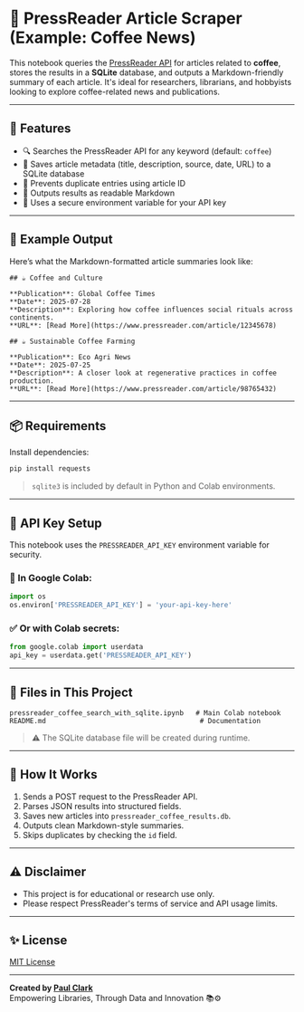 # 📰 PressReader Article Scraper (Example: Coffee News)

This notebook queries the [PressReader API](https://www.pressreader.com/) for articles related to **coffee**, stores the results in a **SQLite** database, and outputs a Markdown-friendly summary of each article. It's ideal for researchers, librarians, and hobbyists looking to explore coffee-related news and publications.

---

## 🚀 Features

- 🔍 Searches the PressReader API for any keyword (default: `coffee`)
- 🧠 Saves article metadata (title, description, source, date, URL) to a SQLite database
- 🔁 Prevents duplicate entries using article ID
- 📝 Outputs results as readable Markdown
- 🔐 Uses a secure environment variable for your API key

---

## 📄 Example Output

Here’s what the Markdown-formatted article summaries look like:

```
## ☕ Coffee and Culture

**Publication**: Global Coffee Times  
**Date**: 2025-07-28  
**Description**: Exploring how coffee influences social rituals across continents.  
**URL**: [Read More](https://www.pressreader.com/article/12345678)
```

```
## ☕ Sustainable Coffee Farming

**Publication**: Eco Agri News  
**Date**: 2025-07-25  
**Description**: A closer look at regenerative practices in coffee production.  
**URL**: [Read More](https://www.pressreader.com/article/98765432)
```

---

## 📦 Requirements

Install dependencies:

```bash
pip install requests
```

> `sqlite3` is included by default in Python and Colab environments.

---

## 🔐 API Key Setup

This notebook uses the `PRESSREADER_API_KEY` environment variable for security.

### 🔧 In Google Colab:

```python
import os
os.environ['PRESSREADER_API_KEY'] = 'your-api-key-here'
```

### ✅ Or with Colab secrets:

```python
from google.colab import userdata
api_key = userdata.get('PRESSREADER_API_KEY')
```

---

## 📁 Files in This Project

```
pressreader_coffee_search_with_sqlite.ipynb   # Main Colab notebook
README.md                                      # Documentation
```

> ⚠️ The SQLite database file will be created during runtime.

---

## 🧰 How It Works

1. Sends a POST request to the PressReader API.
2. Parses JSON results into structured fields.
3. Saves new articles into `pressreader_coffee_results.db`.
4. Outputs clean Markdown-style summaries.
5. Skips duplicates by checking the `id` field.

---

## ⚠️ Disclaimer

- This project is for educational or research use only.
- Please respect PressReader's terms of service and API usage limits.

---

## ✨ License

[MIT License](LICENSE)

---

**Created by [Paul Clark](https://github.com/your-username)**  
Empowering Libraries, Through Data and Innovation 📚⚙️
